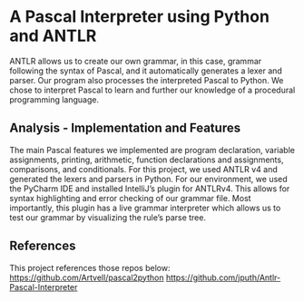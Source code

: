# A Pascal Interpreter using Python and ANTLR

ANTLR allows us to create our own grammar, in this case, grammar following the syntax of Pascal, and it automatically generates a lexer and parser. Our program also processes the interpreted Pascal to Python. We chose to interpret Pascal to learn and further our knowledge of a procedural programming language. 


## Analysis - Implementation and Features

The main Pascal features we implemented are program declaration, variable assignments, printing, arithmetic, function declarations and assignments, comparisons, and conditionals. For this project, we used ANTLR v4 and generated the lexers and parsers in Python. For our environment, we used the PyCharm IDE and installed IntelliJ’s plugin for ANTLRv4. This allows for syntax highlighting and error checking of our grammar file. Most importantly, this plugin has a live grammar interpreter which allows us to test our grammar by visualizing the rule’s parse tree. 


## References 

This project references those repos below:
https://github.com/Artvell/pascal2python
https://github.com/jputh/Antlr-Pascal-Interpreter

